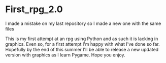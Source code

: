 # First_rpg_2.0
I made a mistake on my last repository so I made a new one with the same files

This is my first attempt at an rpg using Python and as such it is lacking in graphics. Even so, for a first attempt I'm happy with what I've done so far.
Hopefully by the end of this summer I'll be able to release a new updated version with graphics as I learn Pygame. Hope you enjoy.
